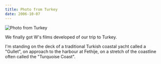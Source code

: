 ```yaml
---
title: Photo from Turkey
date: 2006-10-07
---
```


![Photo from Turkey](https://source.unsplash.com/-m88z7ily-w/1600x900)

We finally got W's films developed of our trip to Turkey.

I'm standing on the deck of a traditional Turkish coastal yacht called a "Gullet", on approach to the harbour at Fethije, on a stretch of the coastline often called the "Turquoise Coast".